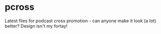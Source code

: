 # pcross
Latest files for podcast cross promotion - can anyone make it look (a lot) better? Design isn't my fortay! 
